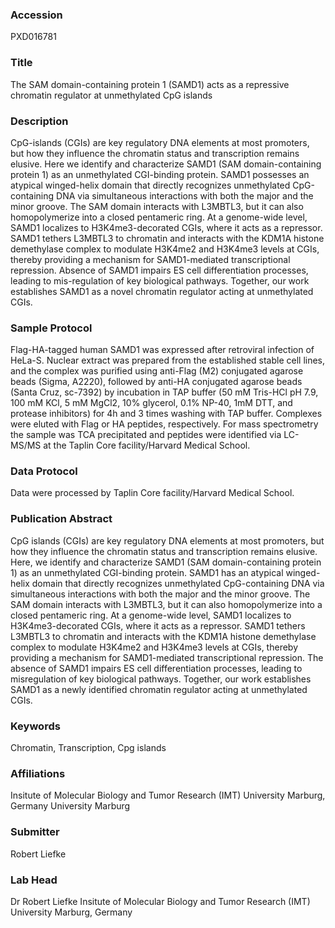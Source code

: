 ### Accession
PXD016781

### Title
The SAM domain-containing protein 1 (SAMD1) acts as a repressive chromatin regulator at unmethylated CpG islands

### Description
CpG-islands (CGIs) are key regulatory DNA elements at most promoters, but how they influence the chromatin status and transcription remains elusive. Here we identify and characterize SAMD1 (SAM domain-containing protein 1) as an unmethylated CGI-binding protein. SAMD1 possesses an atypical winged-helix domain that directly recognizes unmethylated CpG-containing DNA via simultaneous interactions with both the major and the minor groove. The SAM domain interacts with L3MBTL3, but it can also homopolymerize into a closed pentameric ring. At a genome-wide level, SAMD1 localizes to H3K4me3-decorated CGIs, where it acts as a repressor. SAMD1 tethers L3MBTL3 to chromatin and interacts with the KDM1A histone demethylase complex to modulate H3K4me2 and H3K4me3 levels at CGIs, thereby providing a mechanism for SAMD1-mediated transcriptional repression. Absence of SAMD1 impairs ES cell differentiation processes, leading to mis-regulation of key biological pathways. Together, our work establishes SAMD1 as a novel chromatin regulator acting at unmethylated CGIs.

### Sample Protocol
Flag-HA-tagged human SAMD1 was expressed after retroviral infection of HeLa-S. Nuclear extract was prepared from the established stable cell lines, and the complex was purified using anti-Flag (M2) conjugated agarose beads (Sigma, A2220), followed by anti-HA conjugated agarose beads (Santa Cruz, sc-7392) by incubation in TAP buffer (50 mM Tris-HCl pH 7.9, 100 mM KCl, 5 mM MgCl2, 10% glycerol, 0.1% NP-40, 1mM DTT, and protease inhibitors) for 4h and 3 times washing with TAP buffer. Complexes were eluted with Flag or HA peptides, respectively. For mass spectrometry the sample was TCA precipitated and peptides were identified via LC-MS/MS at the Taplin Core facility/Harvard Medical School.

### Data Protocol
Data were processed by Taplin Core facility/Harvard Medical School.

### Publication Abstract
CpG islands (CGIs) are key regulatory DNA elements at most promoters, but how they influence the chromatin status and transcription remains elusive. Here, we identify and characterize SAMD1 (SAM domain-containing protein 1) as an unmethylated CGI-binding protein. SAMD1 has an atypical winged-helix domain that directly recognizes unmethylated CpG-containing DNA via simultaneous interactions with both the major and the minor groove. The SAM domain interacts with L3MBTL3, but it can also homopolymerize into a closed pentameric ring. At a genome-wide level, SAMD1 localizes to H3K4me3-decorated CGIs, where it acts as a repressor. SAMD1 tethers L3MBTL3 to chromatin and interacts with the KDM1A histone demethylase complex to modulate H3K4me2 and H3K4me3 levels at CGIs, thereby providing a mechanism for SAMD1-mediated transcriptional repression. The absence of SAMD1 impairs ES cell differentiation processes, leading to misregulation of key biological pathways. Together, our work establishes SAMD1 as a newly identified chromatin regulator acting at unmethylated CGIs.

### Keywords
Chromatin, Transcription, Cpg islands

### Affiliations
Insitute of Molecular Biology and Tumor Research (IMT) University Marburg, Germany
University Marburg

### Submitter
Robert Liefke

### Lab Head
Dr Robert Liefke
Insitute of Molecular Biology and Tumor Research (IMT) University Marburg, Germany


